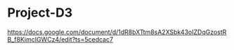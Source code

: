 # Project-D3
https://docs.google.com/document/d/1dR8bXTtm8sA2XSbk43oIZDqGzostRB_f8KimcIGWCz4/edit?ts=5cedcac7
